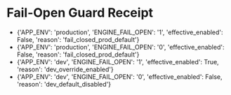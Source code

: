 # Fail-Open Guard Receipt

- {'APP_ENV': 'production', 'ENGINE_FAIL_OPEN': '1', 'effective_enabled': False, 'reason': 'fail_closed_prod_default'}
- {'APP_ENV': 'production', 'ENGINE_FAIL_OPEN': '0', 'effective_enabled': False, 'reason': 'fail_closed_prod_default'}
- {'APP_ENV': 'dev', 'ENGINE_FAIL_OPEN': '1', 'effective_enabled': True, 'reason': 'dev_override_enabled'}
- {'APP_ENV': 'dev', 'ENGINE_FAIL_OPEN': '0', 'effective_enabled': False, 'reason': 'dev_default_disabled'}
